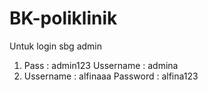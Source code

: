 # BK-poliklinik
Untuk login sbg admin
1. Pass : admin123
   Ussername : admina
3. Ussername : alfinaaa
   Password : alfina123
